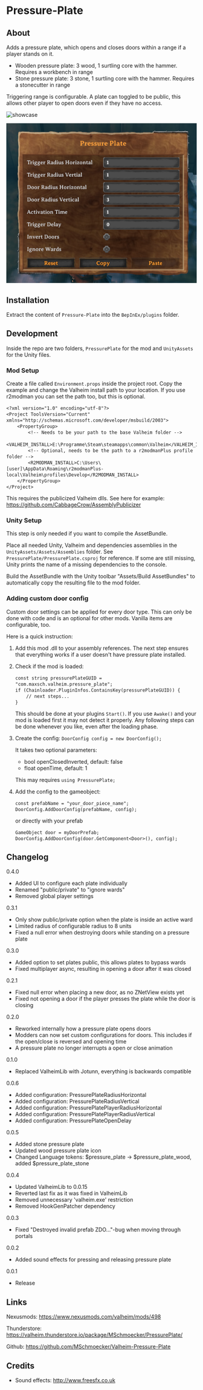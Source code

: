 # Pressure-Plate
## About
Adds a pressure plate, which opens and closes doors within a range if a player stands on it.
- Wooden pressure plate: 3 wood, 1 surtling core with the hammer. Requires a workbench in range
- Stone pressure plate: 3 stone, 1 surtling core with the hammer. Requires a stonecutter in range

Triggering range is configurable. A plate can toggled to be public, this allows other player to open doors even if they have no access.

![showcase](https://raw.githubusercontent.com/MSchmoecker/Valheim-Pressure-Plate/master/Docs/Showcase.gif)

![config](https://raw.githubusercontent.com/MSchmoecker/Valheim-Pressure-Plate/master/Docs/ExampleGUI.png)


## Installation
Extract the content of `Pressure-Plate` into the `BepInEx/plugins` folder.


## Development
Inside the repo are two folders, `PressurePlate` for the mod and `UnityAssets` for the Unity files.

### Mod Setup
Create a file called `Environment.props` inside the project root.
Copy the example and change the Valheim install path to your location.
If you use r2modman you can set the path too, but this is optional.

````
<?xml version="1.0" encoding="utf-8"?>
<Project ToolsVersion="Current" xmlns="http://schemas.microsoft.com/developer/msbuild/2003">
    <PropertyGroup>
        <!-- Needs to be your path to the base Valheim folder -->
        <VALHEIM_INSTALL>E:\Programme\Steam\steamapps\common\Valheim</VALHEIM_INSTALL>
        <!-- Optional, needs to be the path to a r2modmanPlus profile folder -->
        <R2MODMAN_INSTALL>C:\Users\[user]\AppData\Roaming\r2modmanPlus-local\Valheim\profiles\Develop</R2MODMAN_INSTALL>
    </PropertyGroup>
</Project>
````

This requires the publicized Valheim dlls. See here for example: https://github.com/CabbageCrow/AssemblyPublicizer

### Unity Setup
This step is only needed if you want to compile the AssetBundle.

Place all needed Unity, Valheim and dependencies assemblies in the `UnityAssets/Assets/Assemblies` folder.
See `PressurePlate/PressurePlate.csproj` for reference. If some are still missing, Unity prints the name of a missing dependencies to the console.

Build the AssetBundle with the Unity toolbar "Assets/Build AssetBundles" to automatically copy the resulting file to the mod folder.

### Adding custom door config
Custom door settings can be applied for every door type. This can only be done with code and is an optional for other mods. Vanilla items are configurable, too.

Here is a quick instruction:

1. Add this mod .dll to your assembly references. The next step ensures that everything works if a user doesn't have pressure plate installed.

2. Check if the mod is loaded:
    ```
    const string pressurePlateGUID = "com.maxsch.valheim.pressure_plate";
    if (Chainloader.PluginInfos.ContainsKey(pressurePlateGUID)) {
        // next steps...
    }
    ```

    This should be done at your plugins `Start()`. If you use `Awake()` and your mod is loaded first it may not detect it properly. Any following steps can be done whenever you like, even after the loading phase.

3. Create the config: `DoorConfig config = new DoorConfig();`

    It takes two optional parameters:
    - bool openClosedInverted, default: false
    - float openTime, default: 1

    This may requires `using PressurePlate;`

4. Add the config to the gameobject:
    ```
    const prefabName = "your_door_piece_name";
    DoorConfig.AddDoorConfig(prefabName, config);
    ```
    or directly with your prefab
    ```
    GameObject door = myDoorPrefab;
    DoorConfig.AddDoorConfig(door.GetComponent<Door>(), config);
    ```

## Changelog
0.4.0
- Added UI to configure each plate individually
- Renamed "public/private" to "ignore wards"
- Removed global player settings

0.3.1
- Only show public/private option when the plate is inside an active ward
- Limited radius of configurable radius to 8 units
- Fixed a null error when destroying doors while standing on a pressure plate

0.3.0
- Added option to set plates public, this allows plates to bypass wards
- Fixed multiplayer async, resulting in opening a door after it was closed

0.2.1
- Fixed null error when placing a new door, as no ZNetView exists yet
- Fixed not opening a door if the player presses the plate while the door is closing

0.2.0
- Reworked internally how a pressure plate opens doors
- Modders can now set custom configurations for doors. This includes if the open/close is reversed and opening time
- A pressure plate no longer interrupts a open or close animation

0.1.0
- Replaced ValheimLib with Jotunn, everything is backwards compatible

0.0.6
- Added configuration: PressurePlateRadiusHorizontal
- Added configuration: PressurePlateRadiusVertical
- Added configuration: PressurePlatePlayerRadiusHorizontal
- Added configuration: PressurePlatePlayerRadiusVertical
- Added configuration: PressurePlateOpenDelay

0.0.5
- Added stone pressure plate
- Updated wood pressure plate icon
- Changed Language tokens: $pressure_plate -> $pressure_plate_wood, added $pressure_plate_stone

0.0.4
- Updated ValheimLib to 0.0.15
- Reverted last fix as it was fixed in ValheimLib
- Removed unnecessary 'valheim.exe' restriction
- Removed HookGenPatcher dependency

0.0.3
- Fixed "Destroyed invalid prefab ZDO..."-bug when moving through portals

0.0.2
- Added sound effects for pressing and releasing pressure plate

0.0.1
- Release

## Links
Nexusmods: https://www.nexusmods.com/valheim/mods/498

Thunderstore: https://valheim.thunderstore.io/package/MSchmoecker/PressurePlate/

Github: https://github.com/MSchmoecker/Valheim-Pressure-Plate

## Credits
- Sound effects: http://www.freesfx.co.uk
